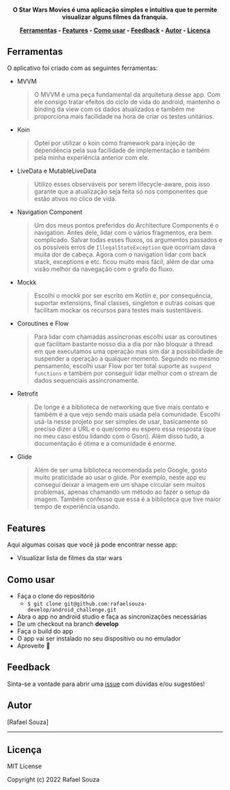 

<h4 align="center">O Star Wars Movies é uma aplicação simples e intuitiva que te permite visualizar alguns filmes da franquia. 


<p align="center">
  <a href="#ferramentas">Ferramentas</a> -
  <a href="#features">Features</a> -
  <a href="#como-usar">Como usar</a> -
  <a href="#feedback">Feedback</a> -
  <a href="#autor">Autor</a> -
  <a href="#licença">Licença</a>
</p>


## Ferramentas

O aplicativo foi criado com as seguintes ferramentas:

* MVVM
    > O MVVM é uma peça fundamental da arquitetura desse app. Com ele consigo tratar efeitos do ciclo de vida do android, mantenho o binding da view com os dados atualizados e também me proporciona mais facilidade na hora de criar os testes unitários. 
* Koin
    > Optei por utilizar o koin como framework para injeção de dependência pela sua facilidade de implementação e também pela minha experiência anterior com ele.
* LiveData e MutableLiveData
    > Utilizo esses observáveis por serem lifecycle-aware, pois isso garante que a atualização seja feita só nos componentes que estão ativos no clico de vida.
* Navigation Component
    > Um dos meus pontos preferidos do Architecture Components é o navigation. Antes dele, lidar com o vários fragmentos, era bem complicado. Salvar todas esses fluxos, os argumentos passados e os possíveis erros de `IllegalStateException` que ocorriam dava muita dor de cabeça. Agora com o navigation lidar com back stack, exceptions e etc. ficou muito mais fácil, além de dar uma visão melhor da navegação com o grafo do fluxo.
* Mockk
  >  Escolhi o mockk por ser escrito em Kotlin e, por consequência, suportar extensions, final classes, singleton e outras coisas que facilitam mockar os recursos para testes mais sustentáveis.

* Coroutines e Flow
  > Para lidar com chamadas assíncronas escolhi usar as coroutines que facilitam bastante nosso dia a dia por não bloquar a thread em que executamos uma operação mas sim dar a possibilidade de suspender a operação a qualquer momento.
  Seguindo no mesmo pensamento, escolhi usar Flow por ter total suporte as `suspend functions` e também por conseguir lidar melhor com o stream de dados sequenciais assíncronamente.
* Retrofit
  > De longe é a biblioteca de networking que tive mais contato e também é a que vejo sendo mais usada pela comunidade. Escolhi usá-la nesse projeto por ser simples de usar, basicamente só preciso dizer a URL e o que/como eu espero essa resposta (que no meu caso estou lidando com o Gson). Além disso tudo, a documentação é ótima e a comunidade é enorme. 
* Glide
  > Além de ser uma biblioteca recomendada pelo Google, gosto muito praticidade ao usar o glide. Por exemplo, neste app eu consegui deixar a imagem em um shape circular sem muitos problemas, apenas chamando um método ao fazer o setup da imagem. Também confesso que essa é a biblioteca que tive maior tempo de experiência usando.
## Features

Aqui algumas coisas que você já pode encontrar nesse app:

* Visualizar lista de filmes da star wars


## Como usar

* Faça o clone do repositório
  * `$ git clone git@github.com:rafaelsouza-develop/android_challenge.git`
* Abra o app no android studio e faça as sincronizações necessárias
* De um checkout na branch **develop**
* Faça o build do app
* O app vai ser instalado no seu dispositivo ou no emulador
* Aproveite :tada:


## Feedback

Sinta-se a vontade para abrir uma [issue](https://github.com/rafaelsouza-develo/github-app/issues/new) com dúvidas e/ou sugestões!


## Autor

[Rafael Souza]

---

## Licença

MIT License

Copyright (c) 2022 Rafael Souza
